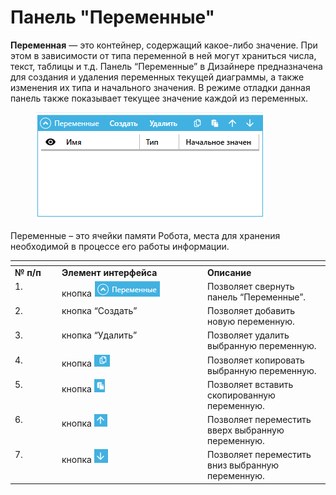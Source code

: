 # Панель "Переменные"

**Переменная** — это контейнер, содержащий какое-либо значение. При этом в зависимости от типа переменной в ней могут храниться числа, текст, таблицы и т.д.  Панель “Переменные” в Дизайнере предназначена для создания и удаления переменных текущей диаграммы, а также изменения их типа и начального значения. В режиме отладки данная панель также показывает текущее значение каждой из переменных.&#x20;

<figure><img src="../../../../.gitbook/assets/изображение (2).png" alt=""><figcaption></figcaption></figure>

Переменные – это ячейки памяти Робота, места для хранения необходимой в процессе его работы информации.

<table data-header-hidden><thead><tr><th width="61" valign="top"></th><th width="219" valign="top"></th><th valign="top"></th></tr></thead><tbody><tr><td valign="top"><strong>№ п/п</strong></td><td valign="top"><strong>Элемент интерфейса</strong></td><td valign="top"><strong>Описание</strong></td></tr><tr><td valign="top">1.</td><td valign="top">кнопка <img src="../../../../.gitbook/assets/2025-09-19_19-09-08.png" alt=""></td><td valign="top">Позволяет свернуть панель “Переменные”.</td></tr><tr><td valign="top">2.</td><td valign="top">кнопка “Создать”</td><td valign="top">Позволяет добавить новую переменную.</td></tr><tr><td valign="top">3.</td><td valign="top">кнопка “Удалить”</td><td valign="top">Позволяет удалить выбранную переменную.</td></tr><tr><td valign="top">4.</td><td valign="top">кнопка <img src="../../../../.gitbook/assets/2025-09-19_19-10-05.png" alt=""></td><td valign="top">Позволяет копировать выбранную переменную.</td></tr><tr><td valign="top">5.</td><td valign="top">кнопка <img src="../../../../.gitbook/assets/2025-09-19_19-17-36.png" alt=""></td><td valign="top">Позволяет вставить скопированную переменную.</td></tr><tr><td valign="top">6.</td><td valign="top">кнопка <img src="../../../../.gitbook/assets/2025-09-19_19-17-58 (1).png" alt=""></td><td valign="top">Позволяет переместить вверх выбранную переменную.</td></tr><tr><td valign="top">7.</td><td valign="top">кнопка <img src="../../../../.gitbook/assets/2025-09-19_19-18-14.png" alt=""></td><td valign="top">Позволяет переместить вниз выбранную переменную.</td></tr></tbody></table>
